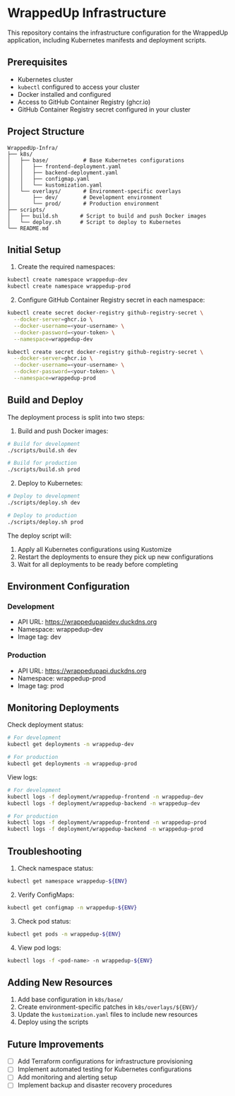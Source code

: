 # WrappedUp Infrastructure

This repository contains the infrastructure configuration for the WrappedUp application, including Kubernetes manifests and deployment scripts.

## Prerequisites

- Kubernetes cluster
- `kubectl` configured to access your cluster
- Docker installed and configured
- Access to GitHub Container Registry (ghcr.io)
- GitHub Container Registry secret configured in your cluster

## Project Structure

```
WrappedUp-Infra/
├── k8s/
│   ├── base/           # Base Kubernetes configurations
│   │   ├── frontend-deployment.yaml
│   │   ├── backend-deployment.yaml
│   │   ├── configmap.yaml
│   │   └── kustomization.yaml
│   └── overlays/       # Environment-specific overlays
│       ├── dev/        # Development environment
│       └── prod/       # Production environment
├── scripts/
│   ├── build.sh       # Script to build and push Docker images
│   └── deploy.sh      # Script to deploy to Kubernetes
└── README.md
```

## Initial Setup

1. Create the required namespaces:
```bash
kubectl create namespace wrappedup-dev
kubectl create namespace wrappedup-prod
```

2. Configure GitHub Container Registry secret in each namespace:
```bash
kubectl create secret docker-registry github-registry-secret \
  --docker-server=ghcr.io \
  --docker-username=<your-username> \
  --docker-password=<your-token> \
  --namespace=wrappedup-dev

kubectl create secret docker-registry github-registry-secret \
  --docker-server=ghcr.io \
  --docker-username=<your-username> \
  --docker-password=<your-token> \
  --namespace=wrappedup-prod
```

## Build and Deploy

The deployment process is split into two steps:

1. Build and push Docker images:
```bash
# Build for development
./scripts/build.sh dev

# Build for production
./scripts/build.sh prod
```

2. Deploy to Kubernetes:
```bash
# Deploy to development
./scripts/deploy.sh dev

# Deploy to production
./scripts/deploy.sh prod
```

The deploy script will:
1. Apply all Kubernetes configurations using Kustomize
2. Restart the deployments to ensure they pick up new configurations
3. Wait for all deployments to be ready before completing

## Environment Configuration

### Development
- API URL: https://wrappedupapidev.duckdns.org
- Namespace: wrappedup-dev
- Image tag: dev

### Production
- API URL: https://wrappedupapi.duckdns.org
- Namespace: wrappedup-prod
- Image tag: prod

## Monitoring Deployments

Check deployment status:
```bash
# For development
kubectl get deployments -n wrappedup-dev

# For production
kubectl get deployments -n wrappedup-prod
```

View logs:
```bash
# For development
kubectl logs -f deployment/wrappedup-frontend -n wrappedup-dev
kubectl logs -f deployment/wrappedup-backend -n wrappedup-dev

# For production
kubectl logs -f deployment/wrappedup-frontend -n wrappedup-prod
kubectl logs -f deployment/wrappedup-backend -n wrappedup-prod
```

## Troubleshooting

1. Check namespace status:
```bash
kubectl get namespace wrappedup-${ENV}
```

2. Verify ConfigMaps:
```bash
kubectl get configmap -n wrappedup-${ENV}
```

3. Check pod status:
```bash
kubectl get pods -n wrappedup-${ENV}
```

4. View pod logs:
```bash
kubectl logs -f <pod-name> -n wrappedup-${ENV}
```

## Adding New Resources

1. Add base configuration in `k8s/base/`
2. Create environment-specific patches in `k8s/overlays/${ENV}/`
3. Update the `kustomization.yaml` files to include new resources
4. Deploy using the scripts

## Future Improvements

- [ ] Add Terraform configurations for infrastructure provisioning
- [ ] Implement automated testing for Kubernetes configurations
- [ ] Add monitoring and alerting setup
- [ ] Implement backup and disaster recovery procedures 